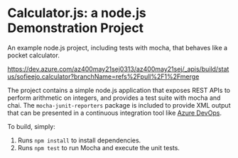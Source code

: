 Calculator.js: a node.js Demonstration Project
==============================================
An example node.js project, including tests with mocha, that behaves like
a pocket calculator.

https://dev.azure.com/az400may21sej0313/az400may21sej/_apis/build/status/sofieejo.calculator?branchName=refs%2Fpull%2F1%2Fmerge

The project contains a simple node.js application that exposes REST APIs
to perform arithmetic on integers, and provides a test suite with mocha
and chai.  The `mocha-junit-reporters` package is included to provide XML
output that can be presented in a continuous integration tool like
[Azure DevOps](https://azure.com/devops).

To build, simply:

1. Runs `npm install` to install dependencies.
2. Runs `npm test` to run Mocha and execute the unit tests.

